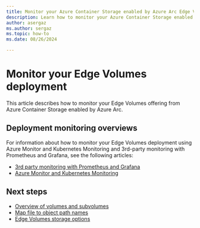 ```yaml
---
title: Monitor your Azure Container Storage enabled by Azure Arc Edge Volumes deployment
description: Learn how to monitor your Azure Container Storage enabled by Azure Arc Edge Volumes deployment.
author: asergaz
ms.author: sergaz
ms.topic: how-to
ms.date: 08/26/2024

---
```


# Monitor your Edge Volumes deployment

This article describes how to monitor your Edge Volumes offering from Azure Container Storage enabled by Azure Arc.

## Deployment monitoring overviews

For information about how to monitor your Edge Volumes deployment using Azure Monitor and Kubernetes Monitoring and 3rd-party monitoring with Prometheus and Grafana, see the following articles:

- [3rd party monitoring with Prometheus and Grafana](third-party-monitoring.md)
- [Azure Monitor and Kubernetes Monitoring](azure-monitor-kubernetes.md)

## Next steps

- [Overview of volumes and subvolumes](volumes-subvolumes.md)
- [Map file to object path names](map-names.md)
- [Edge Volumes storage options](storage-options.md)